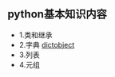 ## python基本知识内容
* 1.类和继承
* 2.字典 [dictobject](./http://svn.python.org/projects/python/trunk/Objects/dictobject.c)
* 3.列表
* 4.元组

